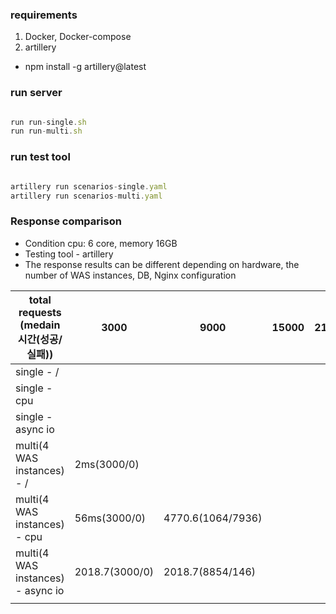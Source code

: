 ### requirements
1. Docker, Docker-compose
2. artillery
  - npm install -g artillery@latest

### run server
  
```javascript

run run-single.sh
run run-multi.sh

```

### run test tool
  
```javascript

artillery run scenarios-single.yaml
artillery run scenarios-multi.yaml

```

### Response comparison
- Condition cpu: 6 core, memory 16GB
- Testing tool - artillery
- The response results can be different depending on hardware, the number of WAS instances, DB, Nginx configuration
  
| total requests (medain 시간(성공/실패))  | 3000  | 9000  | 15000  | 21000  |
|---|---|---|---|---|
|single - /  |   |   |   |   |
|single - cpu  |   |   |   |   |
|single - async io  |   |   |   |   |
|multi(4 WAS instances) - /  | 2ms(3000/0)  |   |   |   |
|multi(4 WAS instances) - cpu  | 56ms(3000/0)  | 4770.6(1064/7936)   |   |   |
|multi(4 WAS instances) - async io  |  2018.7(3000/0) | 2018.7(8854/146)  |   |   |
|   |   |   |   |   |